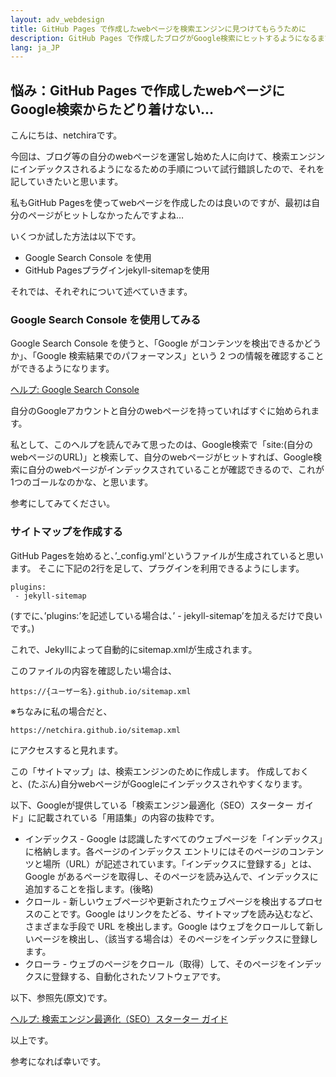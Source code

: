 ```yaml
---
layout: adv_webdesign
title: GitHub Pages で作成したwebページを検索エンジンに見つけてもらうために
description: GitHub Pages で作成したブログがGoogle検索にヒットするようになるまでの手順について
lang: ja_JP
---
```

## 悩み：GitHub Pages で作成したwebページにGoogle検索からたどり着けない…

こんにちは、netchiraです。

今回は、ブログ等の自分のwebページを運営し始めた人に向けて、検索エンジンにインデックスされるようになるための手順について試行錯誤したので、それを記していきたいと思います。

私もGitHub Pagesを使ってwebページを作成したのは良いのですが、最初は自分のページがヒットしなかったんですよね…

いくつか試した方法は以下です。

- Google Search Console を使用
- GitHub Pagesプラグインjekyll-sitemapを使用

それでは、それぞれについて述べていきます。


### Google Search Console を使用してみる
Google Search Console を使うと、「Google がコンテンツを検出できるかどうか」、「Google 検索結果でのパフォーマンス」という 2 つの情報を確認することができるようになります。

[ヘルプ: Google Search Console](https://support.google.com/webmasters/answer/4559176?hl=ja&ref_topic=3309469)

自分のGoogleアカウントと自分のwebページを持っていればすぐに始められます。

私として、このヘルプを読んでみて思ったのは、Google検索で「site:(自分のwebページのURL)」と検索して、自分のwebページがヒットすれば、Google検索に自分のwebページがインデックスされていることが確認できるので、これが1つのゴールなのかな、と思います。

参考にしてみてください。


### サイトマップを作成する
GitHub Pagesを始めると、’_config.yml’というファイルが生成されていると思います。
そこに下記の2行を足して、プラグインを利用できるようにします。

```
plugins:
 - jekyll-sitemap
```

(すでに、’plugins:’を記述している場合は、’ - jekyll-sitemap’を加えるだけで良いです。)

これで、Jekyllによって自動的にsitemap.xmlが生成されます。

このファイルの内容を確認したい場合は、

```
https://{ユーザー名}.github.io/sitemap.xml
```

※ちなみに私の場合だと、
```
https://netchira.github.io/sitemap.xml
```
にアクセスすると見れます。

この「サイトマップ」は、検索エンジンのために作成します。
作成しておくと、(たぶん)自分webページがGoogleにインデックスされやすくなります。

以下、Googleが提供している「検索エンジン最適化（SEO）スターター ガイド」に記載されている「用語集」の内容の抜粋です。

- インデックス - Google は認識したすべてのウェブページを「インデックス」に格納します。各ページのインデックス エントリにはそのページのコンテンツと場所（URL）が記述されています。「インデックスに登録する」とは、Google があるページを取得し、そのページを読み込んで、インデックスに追加することを指します。(後略)
- クロール - 新しいウェブページや更新されたウェブページを検出するプロセスのことです。Google はリンクをたどる、サイトマップを読み込むなど、さまざまな手段で URL を検出します。Google はウェブをクロールして新しいページを検出し、（該当する場合は）そのページをインデックスに登録します。
- クローラ - ウェブのページをクロール（取得）して、そのページをインデックスに登録する、自動化されたソフトウェアです。


以下、参照先(原文)です。

[ヘルプ: 検索エンジン最適化（SEO）スターター ガイド](https://support.google.com/webmasters/answer/7451184?hl=ja&ref_topic=3309469)



以上です。

参考になれば幸いです。

